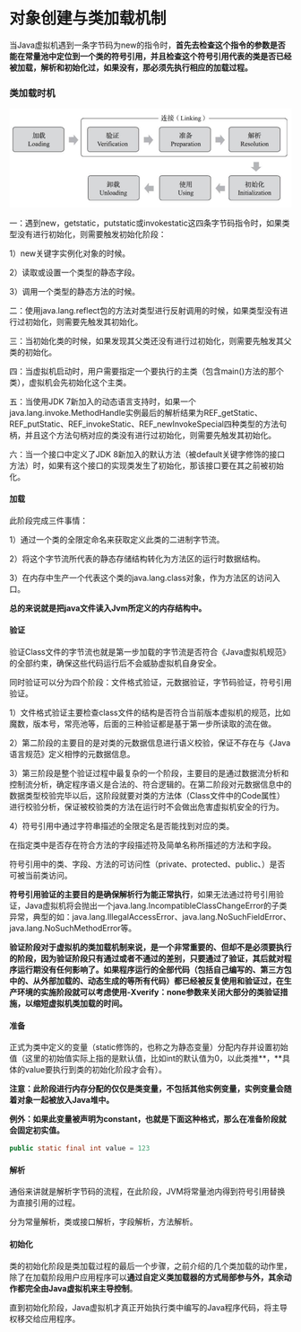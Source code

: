 # 对象创建与类加载机制

当Java虚拟机遇到一条字节码为new的指令时，**首先去检查这个指令的参数是否能在常量池中定位到一个类的符号引用，并且检查这个符号引用代表的类是否已经被加载，解析和初始化过，如果没有，那必须先执行相应的加载过程。**

### **类加载时机**

![类生命周期](<../.gitbook/assets/image (13).png>)

一：遇到new，getstatic，putstatic或invokestatic这四条字节码指令时，如果类型没有进行初始化，则需要触发初始化阶段：

1）new关键字实例化对象的时候。

2）读取或设置一个类型的静态字段。

3）调用一个类型的静态方法的时候。

二：使用java.lang.reflect包的方法对类型进行反射调用的时候，如果类型没有进行过初始化，则需要先触发其初始化。

三：当初始化类的时候，如果发现其父类还没有进行过初始化，则需要先触发其父类的初始化。

四：当虚拟机启动时，用户需要指定一个要执行的主类（包含main()方法的那个类），虚拟机会先初始化这个主类。

五：当使用JDK 7新加入的动态语言支持时，如果一个java.lang.invoke.MethodHandle实例最后的解析结果为REF\_getStatic、REF\_putStatic、REF\_invokeStatic、REF\_newInvokeSpecial四种类型的方法句柄，并且这个方法句柄对应的类没有进行过初始化，则需要先触发其初始化。

六：当一个接口中定义了JDK 8新加入的默认方法（被default关键字修饰的接口方法）时，如果有这个接口的实现类发生了初始化，那该接口要在其之前被初始化。

#### 加载

此阶段完成三件事情：

1）通过一个类的全限定命名来获取定义此类的二进制字节流。

2）将这个字节流所代表的静态存储结构转化为方法区的运行时数据结构。

3）在内存中生产一个代表这个类的java.lang.class对象，作为方法区的访问入口。

**总的来说就是把java文件读入Jvm所定义的内存结构中。**

#### 验证

验证Class文件的字节流也就是第一步加载的字节流是否符合《Java虚拟机规范》的全部约束，确保这些代码运行后不会威胁虚拟机自身安全。

同时验证可以分为四个阶段：文件格式验证，元数据验证，字节码验证，符号引用验证。

1）文件格式验证主要检查class文件的结构是否符合当前版本虚拟机的规范，比如魔数，版本号，常亮池等，后面的三种验证都是基于第一步所读取的流在做。

2）第二阶段的主要目的是对类的元数据信息进行语义校验，保证不存在与《Java语言规范》定义相悖的元数据信息。

3）第三阶段是整个验证过程中最复杂的一个阶段，主要目的是通过数据流分析和控制流分析，确定程序语义是合法的、符合逻辑的。在第二阶段对元数据信息中的数据类型校验完毕以后，这阶段就要对类的方法体（Class文件中的Code属性）进行校验分析，保证被校验类的方法在运行时不会做出危害虚拟机安全的行为。

4）符号引用中通过字符串描述的全限定名是否能找到对应的类。

&#x20;     在指定类中是否存在符合方法的字段描述符及简单名称所描述的方法和字段。

&#x20;      符号引用中的类、字段、方法的可访问性（private、protected、public、）是否可被当前类访问。

**符号引用验证的主要目的是确保解析行为能正常执行**，如果无法通过符号引用验证，Java虚拟机将会抛出一个java.lang.IncompatibleClassChangeError的子类异常，典型的如：java.lang.IllegalAccessError、java.lang.NoSuchFieldError、java.lang.NoSuchMethodError等。

**验证阶段对于虚拟机的类加载机制来说，是一个非常重要的、但却不是必须要执行的阶段，因为验证阶段只有通过或者不通过的差别，只要通过了验证，其后就对程序运行期没有任何影响了。**如果程序运行的全部代码（包括自己编写的、第三方包中的、从外部加载的、动态生成的等所有代码）都已经被反复使用和验证过，在**生产环境的实施阶段就可以考虑使用-Xverify：none参数来关闭大部分的类验证措施，以缩短虚拟机类加载的时间。**

#### 准备

正式为类中定义的变量（static修饰的，也称之为静态变量）分配内存并设置初始值（这里的初始值实际上指的是默认值，比如int的默认值为0，以此类推**，**具体的value要执行到类的初始化阶段才会有）。

**注意：此阶段进行内存分配的仅仅是类变量，不包括其他实例变量，实例变量会随着对象一起被放入Java堆中。**

**例外：如果此变量被声明为constant，也就是下面这种格式，那么在准备阶段就会固定初实值。**

```java
public static final int value = 123
```

#### **解析**

通俗来讲就是解析字节码的流程，在此阶段，JVM将常量池内得到符号引用替换为直接引用的过程。

分为常量解析，类或接口解析，字段解析，方法解析。

#### 初始化

类的初始化阶段是类加载过程的最后一个步骤，之前介绍的几个类加载的动作里，除了在加载阶段用户应用程序可以**通过自定义类加载器的方式局部参与外，其余动作都完全由Java虚拟机来主导控制**。

直到初始化阶段，Java虚拟机才真正开始执行类中编写的Java程序代码，将主导权移交给应用程序。

